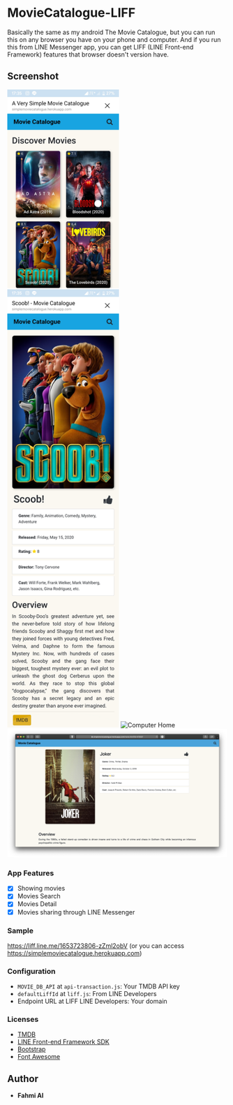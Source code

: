 # MovieCatalogue-LIFF
Basically the same as my android The Movie Catalogue, but you can run this on any browser you have on your phone and computer.
And if you run this from LINE Messenger app, you can get LIFF (LINE Front-end Framework) features that browser doesn't version have.

## Screenshot
<img src="./screenshots/phone_home.jpg" width="256" title="Phone Home">&nbsp;
<img src="./screenshots/phone_detail.jpg" width="256" title="Phone Detail">
<img src="./screenshots/computer_home.png" title="Computer Home">
<img src="./screenshots/computer_detail.png" title="Computer Detail">

### App Features
* [x] Showing movies
* [x] Movies Search
* [x] Movies Detail
* [x] Movies sharing through LINE Messenger

### Sample
https://liff.line.me/1653723806-zZml2obV (or you can access https://simplemoviecatalogue.herokuapp.com)

### Configuration
- `MOVIE_DB_API` at `api-transaction.js`: Your TMDB API key
- `defaultLiffId` at `liff.js`: From LINE Developers
- Endpoint URL at LIFF LINE Developers: Your domain

### Licenses
- [TMDB](https://developers.themoviedb.org/3/getting-started)
- [LINE Front-end Framework SDK](https://developers.line.biz/en/docs/liff/)
- [Bootstrap](https://getbootstrap.com/docs/4.3/getting-started/introduction)
- [Font Awesome](https://github.com/FortAwesome/Font-Awesome)
 
## Author
* **Fahmi Al**